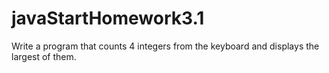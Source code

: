 # javaStartHomework3.1
Write a program that counts 4 integers from the keyboard and displays the largest of them.
